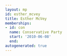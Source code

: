 ```yaml
---
layout: mp
id: esther_mcvey
title: Esther McVey
memberships:
- id: con
  name: Conservative Party
  start: '2010-06-08'
  end: 
autogenerated: true
---
```

